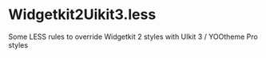 # Widgetkit2Uikit3.less
Some LESS rules to override Widgetkit 2 styles with UIkit 3 / YOOtheme Pro styles
